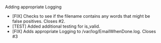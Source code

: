Adding appropriate Logging

- [FIX] Checks to see if the filename contains any words that might be false positives. Closes #2.
- [TEST] Added additional testing for is_valid.
- [FIX] Adds appropriate Logging to /var/log/EmailWhenDone.log. Closes #3
